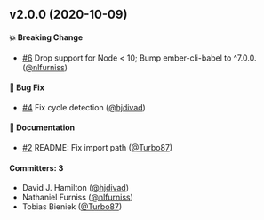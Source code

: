 ## v2.0.0 (2020-10-09)

#### :boom: Breaking Change
* [#6](https://github.com/emberjs/ember-copy/pull/6) Drop support for Node < 10; Bump ember-cli-babel to ^7.0.0. ([@nlfurniss](https://github.com/nlfurniss))

#### :bug: Bug Fix
* [#4](https://github.com/emberjs/ember-copy/pull/4) Fix cycle detection ([@hjdivad](https://github.com/hjdivad))

#### :memo: Documentation
* [#2](https://github.com/emberjs/ember-copy/pull/2) README: Fix import path ([@Turbo87](https://github.com/Turbo87))

#### Committers: 3
- David J. Hamilton ([@hjdivad](https://github.com/hjdivad))
- Nathaniel Furniss ([@nlfurniss](https://github.com/nlfurniss))
- Tobias Bieniek ([@Turbo87](https://github.com/Turbo87))


